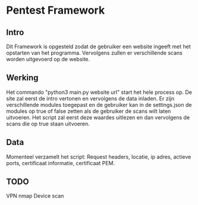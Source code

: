 # Pentest Framework

## Intro

Dit Framework is opgesteld zodat de gebruiker een website ingeeft met het opstarten van het programma. Vervolgens zullen er verschillende scans worden uitgevoerd op de website.

## Werking

Het commando "python3 main.py website url" start het hele process op. De site zal eerst de intro vertonen en vervolgens de data inladen. Er zijn verschillende modules toegepast en de gebruiker kan in de settings.json de modules op true of false zetten als de gebruiker de scans wilt laten uitvoeren. Het script zal eerst deze waardes uitlezen en dan vervolgens de scans die op true staan uitvoeren.

## Data

Momenteel verzamelt het script: Request headers, locatie, ip adres, actieve ports, certificaat informatie, certificaat PEM.


## TODO

VPN
nmap Device scan

